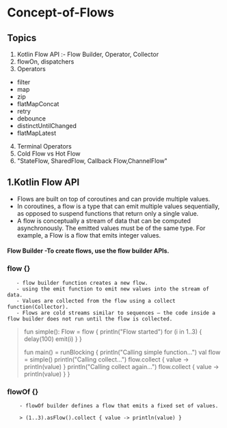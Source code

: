 # Concept-of-Flows

## Topics

1. Kotlin Flow API :- Flow Builder, Operator, Collector
2. flowOn, dispatchers
3. Operators
- filter
- map
- zip
- flatMapConcat
- retry
- debounce
- distinctUntilChanged
- flatMapLatest

4. Terminal Operators
5. Cold Flow vs Hot Flow
6. "StateFlow, SharedFlow, Callback Flow,ChannelFlow"

## 1.Kotlin Flow API
- Flows are built on top of coroutines and can provide multiple values.
- In coroutines, a flow is a type that can emit multiple values sequentially, as opposed to suspend functions that return only a single value. 
-  A flow is conceptually a stream of data that can be computed asynchronously. The emitted values must be of the same type. For example, a Flow<Int> is a flow that emits integer values.
  
  #### Flow Builder -To create flows, use the flow builder APIs.
   ### flow {}
  
       - flow builder function creates a new flow.
       - using the emit function to emit new values into the stream of data.
       - Values are collected from the flow using a collect function(Collector).
       - Flows are cold streams similar to sequences — the code inside a flow builder does not run until the flow is collected. 
      
  
> fun simple(): Flow<Int> = flow { 
> println("Flow started")
> for (i in 1..3) {
> delay(100)
> emit(i)
> }
> }
>
> fun main() = runBlocking<Unit> {
> println("Calling simple function...")
> val flow = simple()
> println("Calling collect...")
> flow.collect { value -> println(value) } 
> println("Calling collect again...")
> flow.collect { value -> println(value) } 
> }

  ### flowOf {}
  
  
        - flowOf builder defines a flow that emits a fixed set of values.
  
        > (1..3).asFlow().collect { value -> println(value) }

